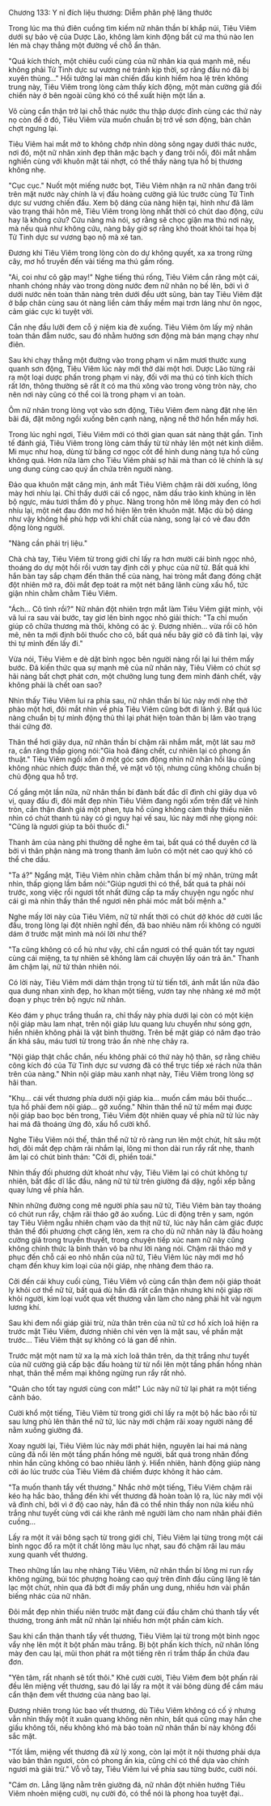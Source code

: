 




Chương 133: Y nỉ đích liệu thương: Diễm phân phệ lãng thước


Trong lúc ma thú điên cuồng tìm kiếm nữ nhân thần bí khắp núi, Tiêu Viêm dưới sự bảo vệ của Dược Lão, không làm kinh động bất cứ ma thú nào len lén mà chạy thẳng một đường về chỗ ẩn thân.

"Quá kích thích, một chiêu cuối cùng của nữ nhân kia quá mạnh mẽ, nếu không phải Tử Tinh dực sư vương né tránh kịp thời, sợ rằng đầu nó đã bị xuyên thủng..." Hồi tưởng lại màn chiến đấu kinh hiểm hoa lệ trên không trung này, Tiêu Viêm trong lòng cảm thấy kích động, một màn cường giả đối chiến này ở bên ngoài cũng khó có thể xuất hiện một lần a.

Vô cùng cẩn thận trở lại chỗ thác nước thu thập dược đỉnh cùng các thứ này nọ còn để ở đó, Tiêu Viêm vừa muốn chuẩn bị trở về sơn động, bàn chân chợt ngưng lại.

Tiêu Viêm hai mắt mở to không chớp nhìn dòng sông ngay dưới thác nước, nơi đó, một nữ nhân xinh đẹp thân mặc bạch y đang trôi nổi, đôi mắt nhắm nghiền cùng với khuôn mặt tái nhợt, có thể thấy nàng tựa hồ bị thương không nhẹ.

"Cục cục." Nuốt một miếng nước bọt, Tiêu Viêm nhận ra nữ nhân đang trôi trên mặt nước này chính là vị đấu hoàng cường giả lúc trước cùng Tử Tinh dực sư vương chiến đấu. Xem bộ dáng của nàng hiện tại, hình như đã lâm vào trạng thái hôn mê, Tiêu Viêm trong lòng nhất thời có chút dao động, cứu hay là không cứu? Cứu nàng mà nói, sợ rằng sẽ chọc giận ma thú nơi này, mà nếu quả như không cứu, nàng bây giờ sợ rằng khó thoát khỏi tai họa bị Tử Tinh dực sư vương bạo nộ mà xé tan.

Đương khi Tiêu Viêm trong lòng còn do dự không quyết, xa xa trong rừng cây, mơ hồ truyền đến vài tiếng ma thú gầm rống.

"Ai, coi như cô gặp may!" Nghe tiếng thú rống, Tiêu Viêm cắn răng một cái, nhanh chóng nhảy vào trong dòng nước đem nữ nhân nọ bế lên, bởi vì ở dưới nước nên toàn thân nàng trên dưới đều ướt sũng, bàn tay Tiêu Viêm đặt ở bắp chân cùng sau ót nàng liền cảm thấy mềm mại trơn láng như ôn ngọc, cảm giác cực kì tuyệt vời.

Cắn nhẹ đầu lưỡi đem cỗ ý niệm kia đè xuống. Tiêu Viêm ôm lấy mỹ nhân toàn thân đẫm nước, sau đó nhằm hướng sơn động mà bán mạng chạy như điên.

Sau khi chạy thẳng một đường vào trong phạm vi năm mươi thước xung quanh sơn động, Tiêu Viêm lúc này mới thở dài một hơi. Dược Lão từng rải ra một loại dược phấn trong phạm vi này, đối với ma thú có tính kích thích rất lớn, thông thường sẽ rất ít có ma thú xông vào trong vòng tròn này, cho nên nơi này cũng có thể coi là trong phạm vi an toàn.

Ôm nữ nhân trong lòng vọt vào sơn động, Tiêu Viêm đem nàng đặt nhẹ lên bãi đá, đặt mông ngồi xuống bên cạnh nàng, nặng nề thở hổn hển mấy hơi.

Trong lúc nghỉ ngơi, Tiêu Viêm mới có thời gian quan sát nàng thật gần. Tinh tế đánh giá, Tiêu Viêm trong lòng cảm thấy từ từ nhảy lên một nét kinh diễm. Mi mục như hoạ, dùng từ băng cơ ngọc cốt để hình dung nàng tựa hồ cũng không quá. Hơn nữa làm cho Tiêu Viêm phải sợ hãi mà than có lẽ chính là sự ung dung cùng cao quý ẩn chứa trên người nàng.

Đảo qua khuôn mặt căng mịn, ánh mắt Tiêu Viêm chậm rãi dời xuống, lông mày hơi nhíu lại. Chỉ thấy dưới cái cổ ngọc, năm dấu trảo kinh khủng in lên bộ ngực, máu tươi thấm đỏ y phục. Nàng trong hôn mê lông mày đen có hơi nhíu lại, một nét đau đớn mơ hồ hiện lên trên khuôn mặt. Mặc dù bộ dáng như vậy không hề phù hợp với khí chất của nàng, song lại có vẻ đau đớn động lòng người.

"Nàng cần phải trị liệu."

Chà chà tay, Tiêu Viêm từ trong giới chỉ lấy ra hơn mười cái bình ngọc nhỏ, thoáng do dự một hồi rồi vươn tay định cởi y phục của nữ tử. Bất quá khi hắn bàn tay sắp chạm đến thân thể của nàng, hai tròng mắt đang đóng chặt đột nhiên mở ra, đôi mắt đẹp toát ra một nét băng lãnh cùng xấu hổ, tức giận nhìn chằm chằm Tiêu Viêm.

"Ách... Cô tỉnh rồi?" Nữ nhân đột nhiên trợn mắt làm Tiêu Viêm giật mình, vội vã lui ra sau vài bước, tay giơ lên bình ngọc nhỏ giải thích: "Ta chỉ muốn giúp cô chữa thương mà thôi, không có ác ý. Đương nhiên... vừa rồi cô hôn mê, nên ta mới định bôi thuốc cho cô, bất quá nếu bây giờ cô đã tỉnh lại, vậy thì tự mình đến lấy đi."

Vừa nói, Tiêu Viêm e dè dặt bình ngọc bên người nàng rồi lại lui thêm mấy bước. Đã kiến thức qua sự mạnh mẽ của nữ nhân này, Tiêu Viêm có chút sợ hãi nàng bất chợt phát cơn, một chưởng lung tung đem mình đánh chết, vậy không phải là chết oan sao?

Nhìn thấy Tiêu Viêm lui ra phía sau, nữ nhân thần bí lúc này mới nhẹ thở phào một hơi, đôi mắt nhìn về phía Tiêu Viêm cũng bớt đi lãnh ý. Bất quá lúc nàng chuẩn bị tự mình động thủ thì lại phát hiện toàn thân bị lâm vào trạng thái cứng đờ.

Thân thể hơi giãy dụa, nữ nhân thần bí chậm rãi nhắm mắt, một lát sau mở ra, cắn răng thấp giọng nói:"Gia hoả đáng chết, cư nhiên lại có phong ấn thuật." Tiêu Viêm ngồi xổm ở một góc sơn động nhìn nữ nhân hồi lâu cũng không nhúc nhích được thân thể, vẻ mặt vô tội, nhưng cũng không chuẩn bị chủ động qua hỗ trợ.

Cố gắng một lần nữa, nữ nhân thần bí đành bất đắc dĩ đình chỉ giãy dụa vô vị, quay đầu đi, đôi mắt đẹp nhìn Tiêu Viêm đang ngồi xổm trên đất vẽ hình tròn, cẩn thận đánh giá một phen, tựa hồ cũng không cảm thấy thiếu niên nhìn có chút thanh tú này có gì nguy hại về sau, lúc này mới nhẹ giọng nói: "Cũng là ngươi giúp ta bôi thuốc đi."

Thanh âm của nàng phi thường dễ nghe êm tai, bất quá có thể duyên cớ là bởi vì thân phận nàng mà trong thanh âm luôn có một nét cao quý khó có thể che dấu.

"Ta á?" Ngẩng mặt, Tiêu Viêm nhìn chằm chằm thần bí mỹ nhân, trừng mắt nhìn, thấp giọng lầm bầm nói:"Giúp ngươi thì có thể, bất quá ta phải nói trước, xong việc rồi ngươi tốt nhất đừng cấp ta mấy chuyện ngu ngốc như cái gì mà nhìn thấy thân thể ngươi nên phải móc mắt bồi mệnh a."

Nghe mấy lời này của Tiêu Viêm, nữ tử nhất thời có chút dở khóc dở cười lắc đầu, trong lòng lại đột nhiên nghĩ đến, đã bao nhiêu năm rồi không có người dám ở trước mặt mình mà nói lời như thế?

"Ta cũng không có cổ hủ như vậy, chỉ cần ngươi có thể quản tốt tay ngươi cùng cái miệng, ta tự nhiên sẽ không làm cái chuyện lấy oán trả ân." Thanh âm chậm lại, nữ tử thản nhiên nói.

Có lời này, Tiêu Viêm mới dám thận trọng từ từ tiến tới, ánh mắt lần nữa đảo qua dung nhan xinh đẹp, ho khan một tiếng, vươn tay nhẹ nhàng xé mở một đoạn y phục trên bộ ngực nữ nhân.

Kéo đám y phục trắng thuần ra, chỉ thấy này phía dưới lại còn có một kiện nội giáp màu lam nhạt, trên nội giáp lưu quang lưu chuyển như sóng gợn, hiển nhiên không phải là vật bình thường. Trên bề mặt giáp có năm đạo trảo ấn khá sâu, máu tươi từ trong trảo ấn nhè nhẹ chảy ra.

"Nội giáp thật chắc chắn, nếu không phải có thứ này hộ thân, sợ rằng chiêu công kích đó của Tử Tinh dực sư vương đã có thể trực tiếp xé rách nửa thân trên của nàng." Nhìn nội giáp màu xanh nhạt này, Tiêu Viêm trong lòng sợ hãi than.

"Khụ... cái vết thương phía dưới nội giáp kia... muốn cầm máu bôi thuốc... tựa hồ phải đem nội giáp... gỡ xuống." Nhìn thân thể nữ tử mềm mại được nội giáp bao bọc bên trong, Tiêu Viêm đột nhiên quay về phía nữ tử lúc này hai má đã thoáng ửng đỏ, xấu hổ cười khổ.

Nghe Tiêu Viêm nói thế, thân thể nữ tử rõ ràng run lên một chút, hít sâu một hơi, đôi mắt đẹp chậm rãi nhắm lại, lông mi thon dài run rẩy rất nhẹ, thanh âm lại có chút bình thản: "Cởi đi, phiền toái."

Nhìn thấy đối phương dứt khoát như vậy, Tiêu Viêm lại có chút không tự nhiên, bất đắc dĩ lắc đầu, nâng nữ tử từ trên giường đá dậy, ngồi xếp bằng quay lưng về phía hắn.

Nhìn những đường cong mê người phía sau nữ tử, Tiêu Viêm bàn tay thoáng có chút run rẩy, chậm rãi tháo gỡ áo xuống. Lúc di động trên y sam, ngón tay Tiêu Viêm ngẫu nhiên chạm vào da thịt nữ tử, lúc này hắn cảm giác được thân thể đối phương chợt căng lên, xem ra cho dù nữ nhân này là đấu hoàng cường giả trong truyền thuyết, trong chuyện tiếp xúc nam nữ này cũng không chính thức là bình thản vô ba như lời nàng nói. Chậm rãi tháo mở y phục đến chỗ cái eo nhỏ nhắn của nữ tử, Tiêu Viêm lúc này mới mơ hồ chạm đến khuy kim loại của nội giáp, nhẹ nhàng đem tháo ra.

Cởi đến cái khuy cuối cùng, Tiêu Viêm vô cùng cẩn thận đem nội giáp thoát ly khỏi cơ thể nữ tử, bất quá dù hắn đã rất cẩn thận nhưng khi nội giáp rời khỏi người, kim loại vuốt qua vết thương vẫn làm cho nàng phải hít vài ngụm lương khí.

Sau khi đem nổi giáp giải trừ, nửa thân trên của nữ tử cơ hồ xích loã hiện ra trước mặt Tiêu Viêm, đương nhiên chỉ vẻn vẹn là mặt sau, về phần mặt trước... Tiêu Viêm thật sự không có lá gan để nhìn.

Trước mặt một nam tử xa lạ mà xích loã thân trên, da thịt trắng như tuyết của nữ cường giả cấp bậc đấu hoàng từ từ nổi lên một tầng phấn hồng nhàn nhạt, thân thể mềm mại không ngừng run rẩy rất nhỏ.

"Quản cho tốt tay ngươi cùng con mắt!" Lúc này nữ tử lại phát ra một tiếng cảnh báo.

Cười khổ một tiếng, Tiêu Viêm từ trong giới chỉ lấy ra một bộ hắc bào rồi từ sau lưng phủ lên thân thể nữ tử, lúc này mới chậm rãi xoay người nàng để nằm xuống giường đá.

Xoay người lại, Tiêu Viêm lúc này mới phát hiện, nguyên lai hai má nàng cũng đã nổi lên một tầng phấn hồng mê người, bất quá trong nhãn đồng nhìn hắn cũng không có bao nhiêu lãnh ý. Hiển nhiên, hành động giúp nàng cởi áo lúc trước của Tiêu Viêm đã chiếm được không ít hảo cảm.

"Ta muốn thanh tẩy vết thương." Nhắc nhở một tiếng, Tiêu Viêm chậm rãi kéo hạ hắc bào, thẳng đến khi vết thương đã hoàn toàn lộ ra, lúc này mới vội vã đình chỉ, bởi vì ở độ cao này, hắn đã có thể nhìn thấy non nửa kiều nhũ trắng như tuyết cùng với cái khe rãnh mê người làm cho nam nhân phải điên cuồng...

Lấy ra một ít vải bông sạch từ trong giới chỉ, Tiêu Viêm lại từng trong một cái bình ngọc đổ ra một ít chất lỏng màu lục nhạt, sau đó chậm rãi lau máu xung quanh vết thương.

Theo những lần lau nhẹ nhàng Tiêu Viêm, nữ nhân thần bí lông mi run rẩy không ngừng, búi tóc phượng hoàng cao quý trên đỉnh đầu cũng lặng lẽ tán lạc một chút, nhìn qua đã bớt đi mấy phần ung dung, nhiều hơn vài phần biếng nhác của nữ nhân.

Đôi mắt đẹp nhìn thiếu niên trước mặt đang cúi đầu chăm chú thanh tẩy vết thương, trong ánh mắt nữ nhân lại nhiều hơn một phần cảm kích.

Sau khi cẩn thận thanh tẩy vết thương, Tiêu Viêm lại từ trong một bình ngọc vẩy nhẹ lên một ít bột phấn màu trắng. Bị bột phấn kích thích, nữ nhân lông mày đen cau lại, mũi thon phát ra một tiếng rên rỉ trầm thấp ẩn chứa đau đơn.

"Yên tâm, rất nhanh sẽ tốt thôi." Khẽ cười cười, Tiêu Viêm đem bột phấn rải đều lên miệng vết thương, sau đó lại lấy ra một ít vải bông dùng để cầm máu cẩn thận đem vết thương của nàng bao lại.

Đương nhiên trong lúc bao vết thương, dù Tiêu Viêm không có cố ý nhưng vẫn nhìn thấy một ít xuân quang không nên nhìn, bất quá cũng may hắn che giấu không tồi, nếu không khó mà bảo toàn nữ nhân thần bí này không đổi sắc mặt.

"Tốt lắm, miệng vết thương đã xử lý xong, còn lại một ít nội thương phải dựa vào bản thân ngươi, còn có phong ấn kia, cũng chỉ có thể dựa vào chính ngươi mà giải trừ." Vỗ vỗ tay, Tiêu Viêm lui về phía sau từng bước, cười nói.

"Cám ơn. Lẳng lặng nằm trên giường đá, nữ nhân đột nhiên hướng Tiêu Viêm nhoẻn miệng cười, nụ cười đó, có thể nói là phong hoa tuyệt đại..




